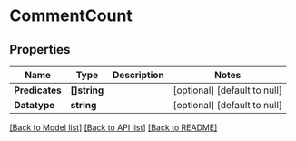 # CommentCount

## Properties
Name | Type | Description | Notes
------------ | ------------- | ------------- | -------------
**Predicates** | **[]string** |  | [optional] [default to null]
**Datatype** | **string** |  | [optional] [default to null]

[[Back to Model list]](../README.md#documentation-for-models) [[Back to API list]](../README.md#documentation-for-api-endpoints) [[Back to README]](../README.md)


